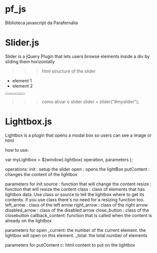 pf_js
=====

Biblioteca javascript da Parafernália

Slider.js
=========
Slider is a jQuery Plugin that lets users browse elements inside a div by sliding them horizontally

>>> html structure of the slider

<div id="myslider"> 
   <div class='pf-mask'>
      <ul>
         <li>
            element 1
         </li>
         <li>
            element 2
         </li>
      <ul>
   </div>
   <button class="arrow-left" ><button>
   <button class="arrow-left" ><button>
</div>

>>> como ativar o slider
slider = slider("#myslider");

Lightbox.js
===========
Lightbox is a plugin that opens a modal box so users can see a image or html

how to use:

var myLightbox = $(window).lightbox( operation, parameters );

operations:
   init : setup the slider
   open : opens the lightBox
   putContent : changes the content of the lightbox

parameters for init
   source : function that will change the content
   resize : function that will resize the content
   class : class of elements that has lightbox data. Use class or source to tell the lightbox where to get its contents. if you use class there's no need for a resizing function too.
   left_arrow : class of the left arrow
   right_arrow : class of the right arrow
   disabled_arrow : class of the disabled arrow
   close_button : class of the closebutton
   callback_content: function that is called when the content is already on the lightbox

parameters for open
   _current: the number of the current element. the lightbox will open on this element.
   _total: the total number of elements

parameters for putContent
   c: html content to put on the lightbox



